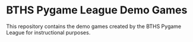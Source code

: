 # BTHS Pygame League Demo Games

This repository contains the demo games created by the BTHS Pygame League for instructional purposes.
